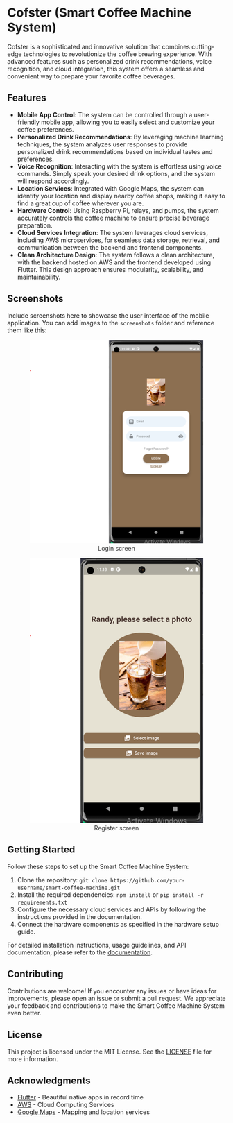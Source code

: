 # Cofster (Smart Coffee Machine System)

Cofster is a sophisticated and innovative solution that combines cutting-edge technologies to revolutionize the coffee brewing experience. With advanced features such as personalized drink recommendations, voice recognition, and cloud integration, this system offers a seamless and convenient way to prepare your favorite coffee beverages.

## Features

- **Mobile App Control**: The system can be controlled through a user-friendly mobile app, allowing you to easily select and customize your coffee preferences.
- **Personalized Drink Recommendations**: By leveraging machine learning techniques, the system analyzes user responses to provide personalized drink recommendations based on individual tastes and preferences.
- **Voice Recognition**: Interacting with the system is effortless using voice commands. Simply speak your desired drink options, and the system will respond accordingly.
- **Location Services**: Integrated with Google Maps, the system can identify your location and display nearby coffee shops, making it easy to find a great cup of coffee wherever you are.
- **Hardware Control**: Using Raspberry Pi, relays, and pumps, the system accurately controls the coffee machine to ensure precise beverage preparation.
- **Cloud Services Integration**: The system leverages cloud services, including AWS microservices, for seamless data storage, retrieval, and communication between the backend and frontend components.
- **Clean Architecture Design**: The system follows a clean architecture, with the backend hosted on AWS and the frontend developed using Flutter. This design approach ensures modularity, scalability, and maintainability.

## Screenshots

Include screenshots here to showcase the user interface of the mobile application. You can add images to the `screenshots` folder and reference them like this:

<p align="center">
  <img src="mobile_app_images/login_screen.png" width="400" alt="Image">
  <br>
  <span style="text-align: center; font-size: 14px; color: #333;">Login screen</span>
</p>

<p align="center">
  <img src="mobile_app_images/register_screen.png" width="400" alt="Image">
  <br>
  <span style="text-align: center; font-size: 14px; color: #333;">Register screen</span>
</p>

## Getting Started

Follow these steps to set up the Smart Coffee Machine System:

1. Clone the repository: `git clone https://github.com/your-username/smart-coffee-machine.git`
2. Install the required dependencies: `npm install` or `pip install -r requirements.txt`
3. Configure the necessary cloud services and APIs by following the instructions provided in the documentation.
4. Connect the hardware components as specified in the hardware setup guide.

For detailed installation instructions, usage guidelines, and API documentation, please refer to the [documentation](docs).

## Contributing

Contributions are welcome! If you encounter any issues or have ideas for improvements, please open an issue or submit a pull request. We appreciate your feedback and contributions to make the Smart Coffee Machine System even better.

## License

This project is licensed under the MIT License. See the [LICENSE](LICENSE) file for more information.

## Acknowledgments

- [Flutter](https://flutter.dev/) - Beautiful native apps in record time
- [AWS](https://aws.amazon.com/) - Cloud Computing Services
- [Google Maps](https://cloud.google.com/maps-platform) - Mapping and location services


